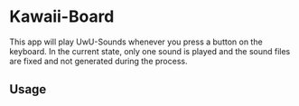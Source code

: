 # Kawaii-Board

This app will play UwU-Sounds whenever you press a button on the keyboard.
In the current state, only one sound is played and the sound files are fixed and not generated during the process.

## Usage
